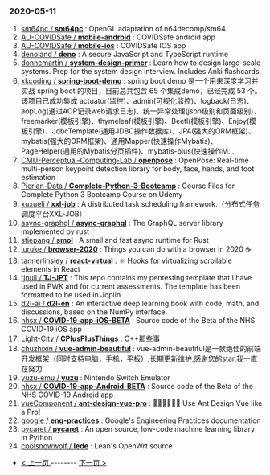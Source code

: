 ### 2020-05-11 
1. [
        sm64pc /
**sm64pc**](https://github.com/sm64pc/sm64pc) : OpenGL adaptation of n64decomp/sm64.
1. [
        AU-COVIDSafe /
**mobile-android**](https://github.com/AU-COVIDSafe/mobile-android) : COVIDSafe android app
1. [
        AU-COVIDSafe /
**mobile-ios**](https://github.com/AU-COVIDSafe/mobile-ios) : COVIDSafe IOS app
1. [
        denoland /
**deno**](https://github.com/denoland/deno) : A secure JavaScript and TypeScript runtime
1. [
        donnemartin /
**system-design-primer**](https://github.com/donnemartin/system-design-primer) : Learn how to design large-scale systems. Prep for the system design interview. Includes Anki flashcards.
1. [
        xkcoding /
**spring-boot-demo**](https://github.com/xkcoding/spring-boot-demo) : spring boot demo 是一个用来深度学习并实战 spring boot 的项目，目前总共包含 65 个集成demo，已经完成 53 个。 该项目已成功集成 actuator(监控)、admin(可视化监控)、logback(日志)、aopLog(通过AOP记录web请求日志)、统一异常处理(json级别和页面级别)、freemarker(模板引擎)、thymeleaf(模板引擎)、Beetl(模板引擎)、Enjoy(模板引擎)、JdbcTemplate(通用JDBC操作数据库)、JPA(强大的ORM框架)、mybatis(强大的ORM框架)、通用Mapper(快速操作Mybatis)、PageHelper(通用的Mybatis分页插件)、mybatis-plus(快速操作M…
1. [
        CMU-Perceptual-Computing-Lab /
**openpose**](https://github.com/CMU-Perceptual-Computing-Lab/openpose) : OpenPose: Real-time multi-person keypoint detection library for body, face, hands, and foot estimation
1. [
        Pierian-Data /
**Complete-Python-3-Bootcamp**](https://github.com/Pierian-Data/Complete-Python-3-Bootcamp) : Course Files for Complete Python 3 Bootcamp Course on Udemy
1. [
        xuxueli /
**xxl-job**](https://github.com/xuxueli/xxl-job) : A distributed task scheduling framework.（分布式任务调度平台XXL-JOB）
1. [
        async-graphql /
**async-graphql**](https://github.com/async-graphql/async-graphql) : The GraphQL server library implemented by rust
1. [
        stjepang /
**smol**](https://github.com/stjepang/smol) : A small and fast async runtime for Rust
1. [
        luruke /
**browser-2020**](https://github.com/luruke/browser-2020) : Things you can do with a browser in 2020 ☕️
1. [
        tannerlinsley /
**react-virtual**](https://github.com/tannerlinsley/react-virtual) : ⚛️ Hooks for virtualizing scrollable elements in React
1. [
        tjnull /
**TJ-JPT**](https://github.com/tjnull/TJ-JPT) : This repo contains my pentesting template that I have used in PWK and for current assessments. The template has been formatted to be used in Joplin
1. [
        d2l-ai /
**d2l-en**](https://github.com/d2l-ai/d2l-en) : An interactive deep learning book with code, math, and discussions, based on the NumPy interface.
1. [
        nhsx /
**COVID-19-app-iOS-BETA**](https://github.com/nhsx/COVID-19-app-iOS-BETA) : Source code of the Beta of the NHS COVID-19 iOS app
1. [
        Light-City /
**CPlusPlusThings**](https://github.com/Light-City/CPlusPlusThings) : C++那些事
1. [
        chuzhixin /
**vue-admin-beautiful**](https://github.com/chuzhixin/vue-admin-beautiful) : vue-admin-beautiful是一款绝佳的前端开发框架（同时支持电脑，手机，平板）,长期更新维护,感谢您的star,我一直在努力
1. [
        yuzu-emu /
**yuzu**](https://github.com/yuzu-emu/yuzu) : Nintendo Switch Emulator
1. [
        nhsx /
**COVID-19-app-Android-BETA**](https://github.com/nhsx/COVID-19-app-Android-BETA) : Source code of the Beta of the NHS COVID-19 Android app
1. [
        vueComponent /
**ant-design-vue-pro**](https://github.com/vueComponent/ant-design-vue-pro) : 👨🏻‍💻👩🏻‍💻 Use Ant Design Vue like a Pro!
1. [
        google /
**eng-practices**](https://github.com/google/eng-practices) : Google's Engineering Practices documentation
1. [
        pycaret /
**pycaret**](https://github.com/pycaret/pycaret) : An open source, low-code machine learning library in Python
1. [
        coolsnowwolf /
**lede**](https://github.com/coolsnowwolf/lede) : Lean's OpenWrt source 

- [ < 上一页 ](https://github.com/able8/github-trending-daily-record/blob/master/2020-05-10.md) -------- [ 下一页 > ](https://github.com/able8/github-trending-daily-record/blob/master/2020-05-12.md)